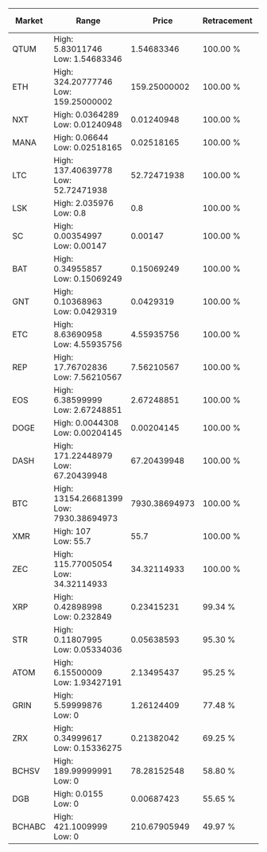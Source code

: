 | Market | Range | Price| Retracement | Doubles to 50% |
| --- | --- | --- | --- | --- |
| QTUM | High: 5.83011746<br />Low: 1.54683346 | 1.54683346 | 100.00 % | 2.38 |
| ETH | High: 324.20777746<br />Low: 159.25000002 | 159.25000002 | 100.00 % | 1.52 |
| NXT | High: 0.0364289<br />Low: 0.01240948 | 0.01240948 | 100.00 % | 1.97 |
| MANA | High: 0.06644<br />Low: 0.02518165 | 0.02518165 | 100.00 % | 1.82 |
| LTC | High: 137.40639778<br />Low: 52.72471938 | 52.72471938 | 100.00 % | 1.80 |
| LSK | High: 2.035976<br />Low: 0.8 | 0.8 | 100.00 % | 1.77 |
| SC | High: 0.00354997<br />Low: 0.00147 | 0.00147 | 100.00 % | 1.71 |
| BAT | High: 0.34955857<br />Low: 0.15069249 | 0.15069249 | 100.00 % | 1.66 |
| GNT | High: 0.10368963<br />Low: 0.0429319 | 0.0429319 | 100.00 % | 1.71 |
| ETC | High: 8.63690958<br />Low: 4.55935756 | 4.55935756 | 100.00 % | 1.45 |
| REP | High: 17.76702836<br />Low: 7.56210567 | 7.56210567 | 100.00 % | 1.67 |
| EOS | High: 6.38599999<br />Low: 2.67248851 | 2.67248851 | 100.00 % | 1.69 |
| DOGE | High: 0.0044308<br />Low: 0.00204145 | 0.00204145 | 100.00 % | 1.59 |
| DASH | High: 171.22448979<br />Low: 67.20439948 | 67.20439948 | 100.00 % | 1.77 |
| BTC | High: 13154.26681399<br />Low: 7930.38694973 | 7930.38694973 | 100.00 % | 1.33 |
| XMR | High: 107<br />Low: 55.7 | 55.7 | 100.00 % | 1.46 |
| ZEC | High: 115.77005054<br />Low: 34.32114933 | 34.32114933 | 100.00 % | 2.19 |
| XRP | High: 0.42898998<br />Low: 0.232849 | 0.23415231 | 99.34 % | 1.41 |
| STR | High: 0.11807995<br />Low: 0.05334036 | 0.05638593 | 95.30 % | 1.52 |
| ATOM | High: 6.15500009<br />Low: 1.93427191 | 2.13495437 | 95.25 % | 1.89 |
| GRIN | High: 5.59999876<br />Low: 0 | 1.26124409 | 77.48 % | 2.22 |
| ZRX | High: 0.34999617<br />Low: 0.15336275 | 0.21382042 | 69.25 % | 1.18 |
| BCHSV | High: 189.99999991<br />Low: 0 | 78.28152548 | 58.80 % | 1.21 |
| DGB | High: 0.0155<br />Low: 0 | 0.00687423 | 55.65 % | 1.13 |
| BCHABC | High: 421.1009999<br />Low: 0 | 210.67905949 | 49.97 % | 0.00 |
